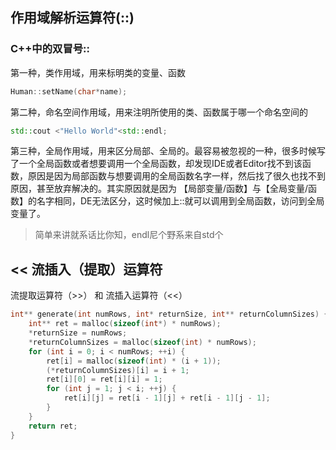 ## 作用域解析运算符(::)

### C++中的双冒号::

第一种，类作用域，用来标明类的变量、函数

```cpp
Human::setName(char*name);
```


第二种，命名空间作用域，用来注明所使用的类、函数属于哪一个命名空间的

```cpp
std::cout <"Hello World"<std::endl;
```

第三种，全局作用域，用来区分局部、全局的。最容易被忽视的一种，很多时候写了一个全局函数或者想要调用一个全局函数，却发现IDE或者Editor找不到该函数，原因是因为局部函数与想要调用的全局函数名字一样，然后找了很久也找不到原因，甚至放弃解决的。其实原因就是因为
【局部变量/函数】与【全局变量/函数】的名字相同，DE无法区分，这时候加上::就可以调用到全局函数，访问到全局变量了。

> 简单来讲就系话比你知，endl尼个野系来自std个

## << 流插入（提取）运算符
流提取运算符（>>）
和
流插入运算符（<<）

```c
int** generate(int numRows, int* returnSize, int** returnColumnSizes) {
    int** ret = malloc(sizeof(int*) * numRows);
    *returnSize = numRows;
    *returnColumnSizes = malloc(sizeof(int) * numRows);
    for (int i = 0; i < numRows; ++i) {
        ret[i] = malloc(sizeof(int) * (i + 1));
        (*returnColumnSizes)[i] = i + 1;
        ret[i][0] = ret[i][i] = 1;
        for (int j = 1; j < i; ++j) {
            ret[i][j] = ret[i - 1][j] + ret[i - 1][j - 1];
        }
    }
    return ret;
}
```


